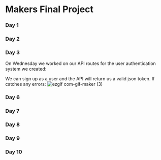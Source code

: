 # Makers Final Project

### Day 1

### Day 2

### Day 3
On Wednesday we worked on our API routes for the user authentication system we created:

We can sign up as a user and the API will return us a valid json token. If catches any errors:
![ezgif com-gif-maker (3)](https://user-images.githubusercontent.com/59441094/105375343-8cfbce00-5c00-11eb-86a4-cdaaa9acea60.gif)

[comment]: <> (We can sign in as a user and return a json token. It will give an error if any login details are incorrect.)

[comment]: <> (![2021-01-21 15 41 41]&#40;https://user-images.githubusercontent.com/59441094/105374824-02b36a00-5c00-11eb-9452-4bfc4f759a81.gif&#41;)

[comment]: <> (We can give a wrong token and the API will return an error. We can give the correct token and it will return the user object:)

[comment]: <> (![2021-01-21 15 43 58]&#40;https://user-images.githubusercontent.com/59441094/105374603-cda71780-5bff-11eb-9f0a-8b8056a0c256.gif&#41;)

[comment]: <> (### Day 4)

[comment]: <> (### Day 5)

### Day 6

### Day 7

### Day 8

### Day 9

### Day 10




